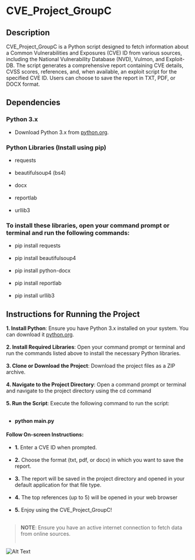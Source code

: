 # CVE_Project_GroupC

## **Description**
CVE_Project_GroupC is a Python script designed to fetch information about a Common Vulnerabilities and Exposures (CVE) ID from various sources, including the National Vulnerability Database (NVD), Vulmon, and Exploit-DB. The script generates a comprehensive report containing CVE details, CVSS scores, references, and, when available, an exploit script for the specified CVE ID. Users can choose to save the report in TXT, PDF, or DOCX format.
## **Dependencies**
### **Python 3.x**
  - Download Python 3.x from [python.org](https://www.python.org/downloads/).

### **Python Libraries (Install using pip)**
  - requests
<br><br>
  - beautifulsoup4 (bs4)
<br><br>
  - docx
<br><br>
  - reportlab
<br><br>
  - urllib3

### **To install these libraries, open your command prompt or terminal and run the following commands:**

- pip install requests
<br><br>
- pip install beautifulsoup4
<br><br>
- pip install python-docx
<br><br>
- pip install reportlab
<br><br>
- pip install urllib3

## **Instructions for Running the Project**
**1. Install Python**: Ensure you have Python 3.x installed on your system. You can download it [python.org](https://www.python.org/downloads/).
<br><br>
**2. Install Required Libraries**: Open your command prompt or terminal and run the commands listed above to install the necessary Python libraries.
<br><br>
**3. Clone or Download the Project**: Download the project files as a ZIP archive.
<br><br>
**4. Navigate to the Project Directory**: Open a command prompt or terminal and navigate to the project directory using the cd command
<br><br>
**5. Run the Script**: Execute the following command to run the script:
<br><br>
- **python main.py**

#### **Follow On-screen Instructions:**

- **1.** Enter a CVE ID when prompted.
<br><br>
- **2.** Choose the format (txt, pdf, or docx) in which you want to save the report.
<br><br>
- **3.** The report will be saved in the project directory and opened in your default application for that file type.
<br><br>
- **4.** The top references (up to 5) will be opened in your web browser
<br><br>
- **5.** Enjoy using the CVE_Project_GroupC!
<br><br>
> **NOTE**: Ensure you have an active internet connection to fetch data from online sources.
<br><br>

![Alt Text](kisspng-emoticon-smiley-emoji-computer-icons-clip-art-study-help-cliparts-5aaa8e9413d313.1662530515211270600812.png)

